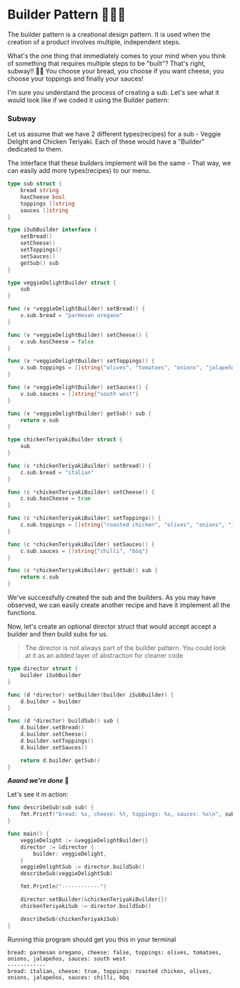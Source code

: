 # Builder Pattern 👷🏽‍♂️

The builder pattern is a creational design pattern. It is used when the creation of a product involves multiple, independent steps.

What's the one thing that immediately comes to your mind when you think of something that requires multiple steps to be "built"? That's right, subway!! 🥙🤤
You choose your bread, you choose if you want cheese, you choose your toppings and finally your sauces!

I'm sure you understand the process of creating a sub. Let's see what it would look like if we coded it using the Builder pattern:

### Subway

Let us assume that we have 2 different types(recipes) for a sub - Veggie Delight and Chicken Teriyaki. Each of these would have a "Builder" dedicated to them.

The interface that these builders implement will be the same - That way, we can easily add more types(recipes) to our menu.

```go
type sub struct {
    bread string
    hasCheese bool
    toppings []string
    sauces []string
}
```

```go
type iSubBuilder interface {
    setBread()
    setCheese()
    setToppings()
    setSauces()
    getSub() sub
}
```

```go
type veggieDelightBuilder struct {
    sub
}

func (v *veggieDelightBuilder) setBread() {
    v.sub.bread = "parmesan oregano"
}

func (v *veggieDelightBuilder) setCheese() {
    v.sub.hasCheese = false
}

func (v *veggieDelightBuilder) setToppings() {
    v.sub.toppings = []string{"olives", "tomatoes", "onions", "jalapeños"}
}

func (v *veggieDelightBuilder) setSauces() {
    v.sub.sauces = []string{"south west"}
}

func (v *veggieDelightBuilder) getSub() sub {
    return v.sub
}
```

```go
type chickenTeriyakiBuilder struct {
    sub
}

func (c *chickenTeriyakiBuilder) setBread() {
    c.sub.bread = "italian"
}

func (c *chickenTeriyakiBuilder) setCheese() {
    c.sub.hasCheese = true
}

func (c *chickenTeriyakiBuilder) setToppings() {
    c.sub.toppings = []string{"roasted chicken", "olives", "onions", "jalapeños"}
}

func (c *chickenTeriyakiBuilder) setSauces() {
    c.sub.sauces = []string{"chilli", "bbq"}
}

func (c *chickenTeriyakiBuilder) getSub() sub {
    return c.sub
}
```

We've successfully created the sub and the builders. As you may have observed, we can easily create another recipe and have it implement all the functions.

Now, let's create an optional director struct that would accept accept a builder and then build subs for us.

>The director is not always part of the builder pattern. You could look at it as an added layer of abstraction for cleaner code

```go
type director struct {
    builder iSubBuilder
}

func (d *director) setBuilder(builder iSubBuilder) {
    d.builder = builder
}

func (d *director) buildSub() sub {
    d.builder.setBread()
    d.builder.setCheese()
    d.builder.setToppings()
    d.builder.setSauces()

    return d.builder.getSub()
}
```

**_Aaand we're done_** 🎉

Let's see it in action:

```go
func describeSub(sub sub) {
    fmt.Printf("bread: %s, cheese: %t, toppings: %s, sauces: %s\n", sub.bread, sub.hasCheese, strings.Join(sub.toppings, ", "), strings.Join(sub.sauces, ", "))
}

func main() {
    veggieDelight := &veggieDelightBuilder{}
    director := &director {
        builder: veggieDelight,
    }
    veggieDelightSub := director.buildSub()
    describeSub(veggieDelightSub)

    fmt.Println("------------")

    director.setBuilder(&chickenTeriyakiBuilder{})
    chickenTeriyakiSub := director.buildSub()

    describeSub(chickenTeriyakiSub)
}
```

Running this program should get you this in your terminal

```
bread: parmesan oregano, cheese: false, toppings: olives, tomatoes, onions, jalapeños, sauces: south west
------------
bread: italian, cheese: true, toppings: roasted chicken, olives, onions, jalapeños, sauces: chilli, bbq
```